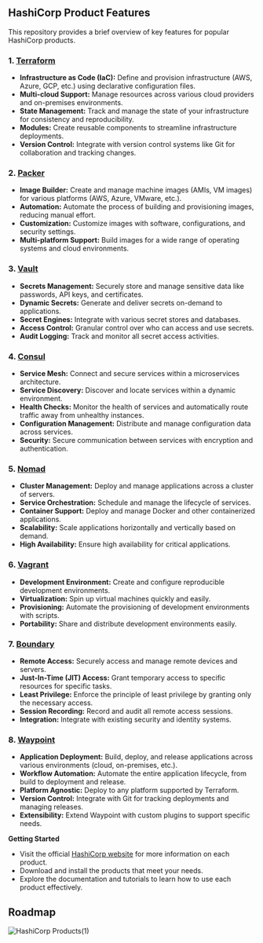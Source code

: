 ## **HashiCorp Product Features**

This repository provides a brief overview of key features for popular HashiCorp products.

### **1. [Terraform](https://www.terraform.io/)**

-   **Infrastructure as Code (IaC):** Define and provision infrastructure (AWS, Azure, GCP, etc.) using declarative configuration files.
-   **Multi-cloud Support:** Manage resources across various cloud providers and on-premises environments.
-   **State Management:** Track and manage the state of your infrastructure for consistency and reproducibility.
-   **Modules:** Create reusable components to streamline infrastructure deployments.
-   **Version Control:** Integrate with version control systems like Git for collaboration and tracking changes.

### **2. [Packer](https://www.packer.io/)**

-   **Image Builder:** Create and manage machine images (AMIs, VM images) for various platforms (AWS, Azure, VMware, etc.).
-   **Automation:** Automate the process of building and provisioning images, reducing manual effort.
-   **Customization:** Customize images with software, configurations, and security settings.
-   **Multi-platform Support:** Build images for a wide range of operating systems and cloud environments.

### **3. [Vault](https://www.vaultproject.io/)**

-   **Secrets Management:** Securely store and manage sensitive data like passwords, API keys, and certificates.
-   **Dynamic Secrets:** Generate and deliver secrets on-demand to applications.
-   **Secret Engines:** Integrate with various secret stores and databases.
-   **Access Control:** Granular control over who can access and use secrets.
-   **Audit Logging:** Track and monitor all secret access activities.

### **4. [Consul](https://www.consul.io/)**

-   **Service Mesh:** Connect and secure services within a microservices architecture.
-   **Service Discovery:** Discover and locate services within a dynamic environment.
-   **Health Checks:** Monitor the health of services and automatically route traffic away from unhealthy instances.
-   **Configuration Management:** Distribute and manage configuration data across services.
-   **Security:** Secure communication between services with encryption and authentication.

### **5. [Nomad](https://www.nomadproject.io/)**

-   **Cluster Management:** Deploy and manage applications across a cluster of servers.
-   **Service Orchestration:** Schedule and manage the lifecycle of services.
-   **Container Support:** Deploy and manage Docker and other containerized applications.
-   **Scalability:** Scale applications horizontally and vertically based on demand.
-   **High Availability:** Ensure high availability for critical applications.

### **6. [Vagrant](https://www.vagrantup.com/)**

-   **Development Environment:** Create and configure reproducible development environments.
-   **Virtualization:** Spin up virtual machines quickly and easily.
-   **Provisioning:** Automate the provisioning of development environments with scripts.
-   **Portability:** Share and distribute development environments easily.

### **7. [Boundary](https://www.boundaryproject.io/)**

-   **Remote Access:** Securely access and manage remote devices and servers.
-   **Just-In-Time (JIT) Access:** Grant temporary access to specific resources for specific tasks.
-   **Least Privilege:** Enforce the principle of least privilege by granting only the necessary access.
-   **Session Recording:** Record and audit all remote access sessions.
-   **Integration:** Integrate with existing security and identity systems.

### **8. [Waypoint](https://www.waypointproject.io/)**

-   **Application Deployment:** Build, deploy, and release applications across various environments (cloud, on-premises, etc.).
-   **Workflow Automation:** Automate the entire application lifecycle, from build to deployment and release.
-   **Platform Agnostic:** Deploy to any platform supported by Terraform.
-   **Version Control:** Integrate with Git for tracking deployments and managing releases.
-   **Extensibility:** Extend Waypoint with custom plugins to support specific needs.

**Getting Started**

-   Visit the official [HashiCorp website](https://www.hashicorp.com/) for more information on each product.
-   Download and install the products that meet your needs.
-   Explore the documentation and tutorials to learn how to use each product effectively.

## **Roadmap**

![HashiCorp Products(1)](https://github.com/user-attachments/assets/b6ec2645-8368-4837-9db1-839f8452c7db)
